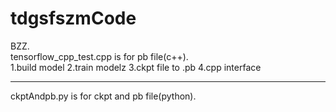 # tdgsfszmCode
BZZ.  
tensorflow_cpp_test.cpp is for pb file(c++).   
1.build model 2.train modelz 3.ckpt file to .pb 4.cpp interface   
***************************************************************   
ckptAndpb.py is for ckpt and pb file(python).   

